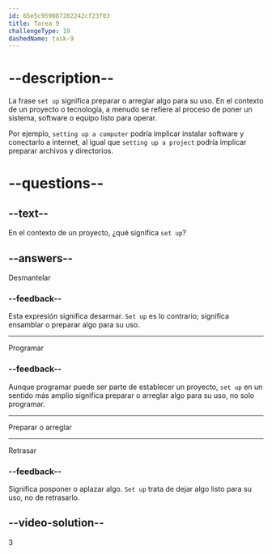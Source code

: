 ```yaml
---
id: 65e5c959087282242cf23f03
title: Tarea 9
challengeType: 19
dashedName: task-9
---
```


# --description--

La frase `set up` significa preparar o arreglar algo para su uso. En el contexto de un proyecto o tecnología, a menudo se refiere al proceso de poner un sistema, software o equipo listo para operar.

Por ejemplo, `setting up a computer` podría implicar instalar software y conectarlo a internet, al igual que `setting up a project` podría implicar preparar archivos y directorios.

# --questions--

## --text--

En el contexto de un proyecto, ¿qué significa `set up`?

## --answers--

Desmantelar

### --feedback--

Esta expresión significa desarmar. `Set up` es lo contrario; significa ensamblar o preparar algo para su uso.

---

Programar

### --feedback--

Aunque programar puede ser parte de establecer un proyecto, `set up` en un sentido más amplio significa preparar o arreglar algo para su uso, no solo programar.

---

Preparar o arreglar

---

Retrasar

### --feedback--

Significa posponer o aplazar algo. `Set up` trata de dejar algo listo para su uso, no de retrasarlo.

## --video-solution--

3
